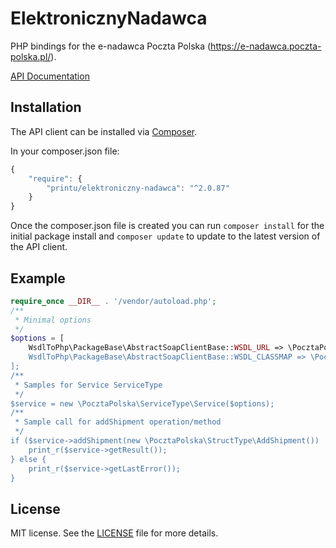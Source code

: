 # ElektronicznyNadawca

PHP bindings for the e-nadawca Poczta Polska (https://e-nadawca.poczta-polska.pl/).

[API Documentation](https://e-nadawca.poczta-polska.pl/download/en_webapi_v87_20230620.zip)

## Installation

The API client can be installed via [Composer](https://github.com/composer/composer).

In your composer.json file:

```js
{
    "require": {
        "printu/elektroniczny-nadawca": "^2.0.87"
    }
}
```

Once the composer.json file is created you can run `composer install` for the initial package install and `composer update` to update to the latest version of the API client.

## Example

```php
require_once __DIR__ . '/vendor/autoload.php';
/**
 * Minimal options
 */
$options = [
    WsdlToPhp\PackageBase\AbstractSoapClientBase::WSDL_URL => \PocztaPolska\EnumType\WsdlType::WSDL_FILE',
    WsdlToPhp\PackageBase\AbstractSoapClientBase::WSDL_CLASSMAP => \PocztaPolska\ClassMap::get(),
];
/**
 * Samples for Service ServiceType
 */
$service = new \PocztaPolska\ServiceType\Service($options);
/**
 * Sample call for addShipment operation/method
 */
if ($service->addShipment(new \PocztaPolska\StructType\AddShipment()) !== false) {
    print_r($service->getResult());
} else {
    print_r($service->getLastError());
}
```

## License

MIT license. See the [LICENSE](LICENSE) file for more details.